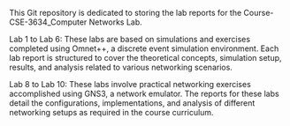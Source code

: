 This Git repository is dedicated to storing the lab reports for the Course-
CSE-3634_Computer Networks Lab.

Lab 1 to Lab 6:
These labs are based on simulations and exercises completed using Omnet++, a discrete event simulation environment. Each lab report is structured to cover the theoretical concepts, simulation setup, results, and analysis related to various networking scenarios.

Lab 8 to Lab 10:
These labs involve practical networking exercises accomplished using GNS3, a network emulator. The reports for these labs detail the configurations, implementations, and analysis of different networking setups as required in the course curriculum.
